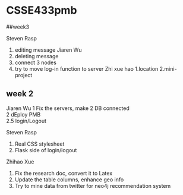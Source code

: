 # CSSE433pmb

##week3

Steven Rasp
  1. editing message
Jiaren Wu
  1. deleting message
  2. connect 3 nodes
  3. try to move log-in function to server
Zhi xue hao
  1.location
  2.mini-project




## week 2

Jiaren Wu
  1 Fix the servers, make 2 DB connected  
  2 dEploy PMB  
  2.5 login/Logout


Steven Rasp
  1. Real CSS stylesheet  
  2. Flask side of login/logout


Zhihao Xue
  1. Fix the research doc, convert it to Latex
  2. Update the table columns, enhance geo info
  3. Try to mine data from twitter for neo4j recommendation system
